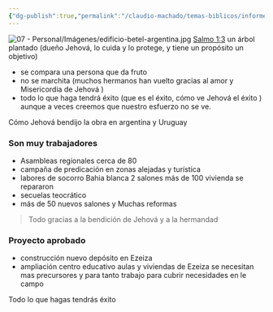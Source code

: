 ```yaml
---
{"dg-publish":true,"permalink":"/claudio-machado/temas-biblicos/informe-juan-giovanelli-obra-del-reino-entre-argentina-y-uruguay/","tags":["predicación","predicar"]}
---
```


![07 - Personal/Imágenes/edificio-betel-argentina.jpg](/img/user/07%20-%20Personal/Im%C3%A1genes/edificio-betel-argentina.jpg)
[Salmo 1:3](https://wol.jw.org/es/wol/b/r4/lp-s/nwtsty/19/1#v=19:1:3) un árbol plantado (dueño Jehová, lo cuida y lo protege, y tiene un propósito un objetivo)
- se compara una persona que da fruto 
- no se marchita (muchos hermanos han vuelto gracias al amor y Misericordia de Jehová )
- todo lo que haga tendrá éxito (que es el éxito, cómo ve Jehová el éxito ) aunque a veces creemos que nuestro esfuerzo no se ve.


Cómo Jehová bendijo la obra en argentina y Uruguay 

### Son muy trabajadores 
- Asambleas regionales cerca de 80 
- campaña de predicación en zonas alejadas y turística 
- labores de socorro Bahia blanca 2 salones más de 100 vivienda se repararon 
- secuelas teocrático 
- más de 50 nuevos salones y Muchas reformas 

>Todo gracias a la bendición de Jehová y a la hermandad 

### Proyecto aprobado 
- construcción nuevo depósito en Ezeiza 
- ampliación centro educativo aulas y viviendas de Ezeiza se necesitan mas precursores y para tanto trabajo para cubrir necesidades en le campo 

Todo lo que hagas tendrás éxito 
